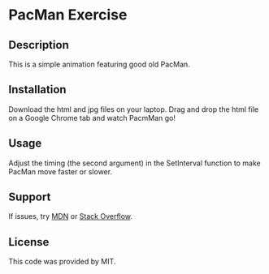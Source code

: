 # PacMan Exercise

## Description

This is a simple animation featuring good old PacMan.

## Installation

Download the html and jpg files on your laptop. Drag and drop the html file on a Google Chrome tab and watch PacmMan go!

## Usage

Adjust the timing (the second argument) in the SetInterval function to make PacMan move faster or slower.

## Support

If issues, try [MDN](https://developer.mozilla.org/en-US/docs/Web/JavaScript) or [Stack Overflow](https://stackoverflow.com/tags).

## License

This code was provided by MIT.
